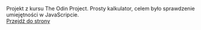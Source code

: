 Projekt z kursu The Odin Project. Prosty kalkulator, celem było sprawdzenie umiejętności w JavaScripcie.  
[Przejdź do strony](https://t-rogalski.github.io/odincalculator/)
